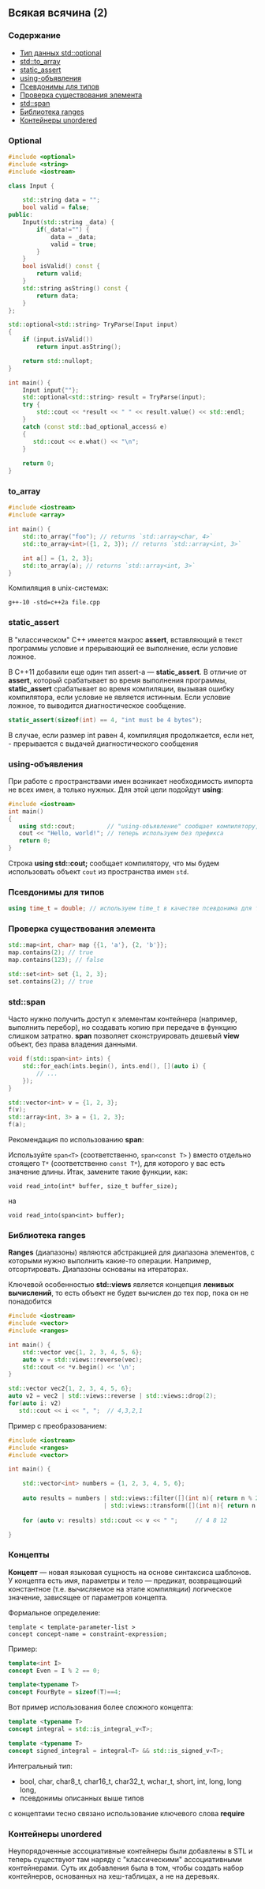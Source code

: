 ## Всякая всячина (2)

### Содержание

- [Тип данных std::optional](#Optional)
- [std::to_array](#to_array)
- [static_assert](#static_assert)
- [using-объявления](#using-объявления)
- [Псевдонимы для типов](#Пресвонимы-для-типов)
- [Проверка существования элемента](#Проверка-существования-элемента)
- [std::span](#std::span)
- [Библиотека ranges](#Библиотека-ranges)
- [Контейнеры unordered](#Контейнеры-unordered)

### Optional

```cpp
#include <optional>
#include <string>
#include <iostream>

class Input {

    std::string data = "";
    bool valid = false;
public:
    Input(std::string _data) {
        if(_data!="") {
            data = _data;
            valid = true;
        }
    }
    bool isValid() const {
        return valid;
    }
    std::string asString() const {
        return data;
    }
};

std::optional<std::string> TryParse(Input input)
{
    if (input.isValid())
        return input.asString();

    return std::nullopt;
}

int main() {
    Input input{""};
    std::optional<std::string> result = TryParse(input);
    try {
        std::cout << *result << " " << result.value() << std::endl;
    }
    catch (const std::bad_optional_access& e)
    {
       std::cout << e.what() << "\n"; 
    }
    
    return 0;
}
```

### to_array

```cpp
#include <iostream>
#include <array>

int main() {
    std::to_array("foo"); // returns `std::array<char, 4>`
    std::to_array<int>({1, 2, 3}); // returns `std::array<int, 3>`

    int a[] = {1, 2, 3};
    std::to_array(a); // returns `std::array<int, 3>`
}
```

Компиляция в unix-системах:

`g++-10 -std=c++2a file.cpp`

### static_assert

В "классическом" C++ имеется макрос **assert**, вставляющий в текст программы условие и прерывающий ее выполнение, если условие ложное.

В C++11 добавили еще один тип assert-а — **static_assert**. В отличие от **assert**, который срабатывает во время выполнения программы, **static_assert** срабатывает во время компиляции, вызывая ошибку компилятора, если условие не является истинным. Если условие ложное, то выводится диагностическое сообщение.

```cpp
static_assert(sizeof(int) == 4, "int must be 4 bytes");
```

В случае, если размер int равен 4, компиляция продолжается, если нет, - прерывается с выдачей диагностического сообщения

### using-объявления

При работе с пространствами имен возникает необходимость импорта не всех имен, а только нужных. Для этой цели подойдут **using**:

```cpp
#include <iostream>
int main()
{
   using std::cout;         // "using-объявление" сообщает компилятору, что cout следует обрабатывать, как std::cout
   cout << "Hello, world!"; // теперь используем без префикса
   return 0;
}
```

Строка **using std::cout;** сообщает компилятору, что мы будем использовать объект `cout` из пространства имен `std`. 

### Псевдонимы для типов

```cpp
using time_t = double; // используем time_t в качестве псевдонима для типа double
```

### Проверка существования элемента

```cpp
std::map<int, char> map {{1, 'a'}, {2, 'b'}};
map.contains(2); // true
map.contains(123); // false

std::set<int> set {1, 2, 3};
set.contains(2); // true
```

### std::span 

Часто нужно получить доступ к элементам контейнера (например, выполнить перебор), но создавать копию при передаче в функцию слишком затратно. **span** позволяет сконструировать дешевый **view** объект, без права владения данными.

```cpp
void f(std::span<int> ints) {
    std::for_each(ints.begin(), ints.end(), [](auto i) {
        // ...
    });
}

std::vector<int> v = {1, 2, 3};
f(v);
std::array<int, 3> a = {1, 2, 3};
f(a);
```

Рекомендация по использованию **span**:

Используйте `span<T>` (соответственно, `span<const T>` ) вместо отдельно стоящего `T*` (соответственно `const T*`), для которого у вас есть значение длины. Итак, замените такие функции, как:

```
void read_into(int* buffer, size_t buffer_size);
```    
    
на
    
```
void read_into(span<int> buffer);
```    
    
### Библиотека ranges

**Ranges** (диапазоны) являются абстракцией для диапазона элементов, с которыми нужно выполнить какие-то операции. Например, отсортировать. Диапазоны основаны на итераторах.
    
Ключевой особенностью **std::views** является концепция **ленивых вычислений**, то есть объект не будет вычислен до тех пор, пока он не понадобится
    
    
```cpp    
#include <iostream>
#include <vector>
#include <ranges>

int main() {
    std::vector vec{1, 2, 3, 4, 5, 6};
    auto v = std::views::reverse(vec);
    std::cout << *v.begin() << '\n';
}
```
    
```cpp
std::vector vec2{1, 2, 3, 4, 5, 6};
auto v2 = vec2 | std::views::reverse | std::views::drop(2);
for(auto i: v2)
   std::cout << i << ", ";  // 4,3,2,1
```

Пример с преобразованием:

```cpp
#include <iostream>
#include <ranges>
#include <vector>

int main() {

    std::vector<int> numbers = {1, 2, 3, 4, 5, 6};
  
    auto results = numbers | std::views::filter([](int n){ return n % 2 == 0; })
                           | std::views::transform([](int n){ return n * 2; });
                           
    for (auto v: results) std::cout << v << " ";     // 4 8 12

}
```
### Концепты

**Концепт** — новая языковая сущность на основе синтаксиса шаблонов. У концепта есть имя, параметры и тело — предикат, возвращающий константное (т.е. вычисляемое на этапе компиляции) логическое значение, зависящее от параметров концепта.

Формальное определение:

```
template < template-parameter-list >
concept concept-name = constraint-expression;
```

Пример:

```cpp
template<int I> 
concept Even = I % 2 == 0;  

template<typename T>
concept FourByte = sizeof(T)==4;
```

Вот пример использования более сложного концепта:

```cpp
template <typename T>
concept integral = std::is_integral_v<T>;

template <typename T>
concept signed_integral = integral<T> && std::is_signed_v<T>;
```

Интегральный тип:

- bool, char, char8_t, char16_t, char32_t, wchar_t, short, int, long, long long, 
- псевдонимы описанных выше типов


с концептами тесно связано использование ключевого слова **require** 



### Контейнеры unordered

Неупорядоченные ассоциативные контейнеры были добавлены в STL и теперь существуют там наряду с "классическими" ассоциативными контейнерами. Суть их добавления была в том, чтобы создать набор контейнеров, основанных на хеш-таблицах, а не на деревьях.




